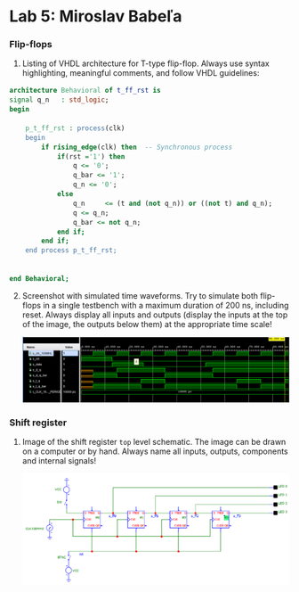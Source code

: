 # Lab 5: Miroslav Babeľa

### Flip-flops

1. Listing of VHDL architecture for T-type flip-flop. Always use syntax highlighting, meaningful comments, and follow VHDL guidelines:

```vhdl
architecture Behavioral of t_ff_rst is
signal q_n   : std_logic;
begin

    p_t_ff_rst : process(clk)
    begin
        if rising_edge(clk) then  -- Synchronous process
            if(rst ='1') then
                q <= '0';
                q_bar <= '1';
                q_n <= '0';
            else
                q_n     <= (t and (not q_n)) or ((not t) and q_n);
                q <= q_n;
                q_bar <= not q_n;
            end if;
        end if;
    end process p_t_ff_rst;


end Behavioral;
```

2. Screenshot with simulated time waveforms. Try to simulate both flip-flops in a single testbench with a maximum duration of 200 ns, including reset. Always display all inputs and outputs (display the inputs at the top of the image, the outputs below them) at the appropriate time scale!

   ![your figure](flipflop.png)

### Shift register

1. Image of the shift register `top` level schematic. The image can be drawn on a computer or by hand. Always name all inputs, outputs, components and internal signals!

   ![your figure](schematic1.png)